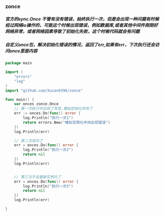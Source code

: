 ### zonce
##### 官方的sync.Once 不管有没有错误，始终执行一次，但是会出现一种问题有时候经过网络io操作的，可能这个时候出现错误，例如数据库,或者其他中间件刚刚好网络异常，或者网络因素导致了初始化失败，这个时候代码就会有问题
##### 自定义once包，解决初始化错误的情况，返回了err,如果有err，下次执行还会访问once里面内容


```go
package main

import (
	"errors"
	"log"
)
import "github.com/Xuzan9396/zonce"

func main() {
	var onces zonce.Once
    // 第一次执行中出现了失败,模拟初始化失败了
	err := onces.Do(func() error {
		log.Println("执行一次1")
		return errors.New("模拟实例化中间出现错误")
	})
	log.Println(err)

	// 第二次成功了
	err = onces.Do(func() error {
		log.Println("执行一次2")
		return nil
	})
	log.Println(err)


	// 第三次不会重新实例化了
	err = onces.Do(func() error {
		log.Println("执行一次3")
		return nil
	})
	log.Println(err)

}

```
